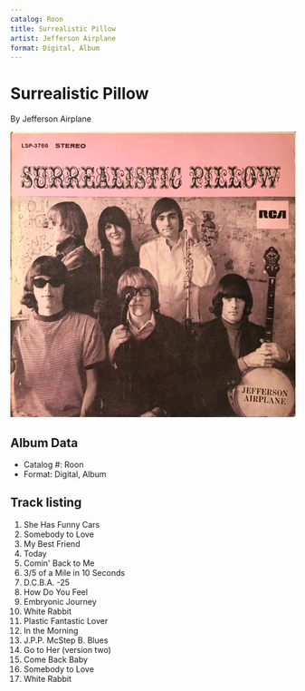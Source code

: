 ```yaml
---
catalog: Roon
title: Surrealistic Pillow
artist: Jefferson Airplane
format: Digital, Album
---
```


# Surrealistic Pillow

By Jefferson Airplane

![](../../assets/albumcovers/Jefferson_Airplane-Surrealistic_Pillow.png)

## Album Data

- Catalog #: Roon
- Format: Digital, Album


## Track listing


1. She Has Funny Cars
2. Somebody to Love
3. My Best Friend
4. Today
5. Comin' Back to Me
6. 3/5 of a Mile in 10 Seconds
7. D.C.B.A. -25
8. How Do You Feel
9. Embryonic Journey
10. White Rabbit
11. Plastic Fantastic Lover
12. In the Morning
13. J.P.P. McStep B. Blues
14. Go to Her (version two)
15. Come Back Baby
16. Somebody to Love
17. White Rabbit

